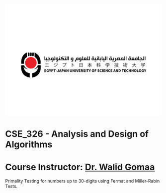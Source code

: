 ![Logo](assets/logo.png)
# CSE_326 - Analysis and Design of Algorithms
# Course Instructor: [Dr. Walid Gomaa](https://academic-profile.ejust.edu.eg/profile/W-Gomaa#personal_info)
Primality Testing for numbers up to 30-digits using Fermat and Miller-Rabin Tests. 
